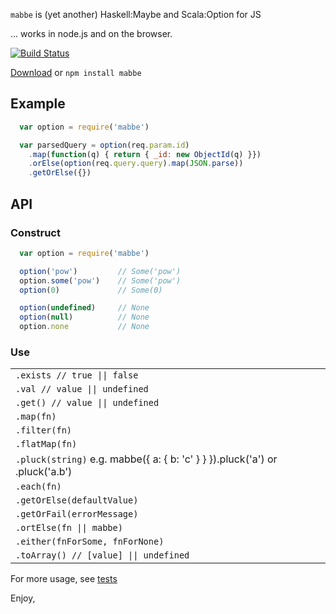 `mabbe` is (yet another) Haskell:Maybe and Scala:Option for JS

... works in node.js and on the browser.

[![Build Status](https://travis-ci.org/mtkopone/mabbe.png?branch=master)](https://travis-ci.org/mtkopone/mabbe)

[Download](https://raw.github.com/mtkopone/mabbe/master/mabbe.js) or `npm install mabbe`

## Example

```javascript
  var option = require('mabbe')

  var parsedQuery = option(req.param.id)
    .map(function(q) { return { _id: new ObjectId(q) }})
    .orElse(option(req.query.query).map(JSON.parse))
    .getOrElse({})
```

## API

### Construct

```javascript
  var option = require('mabbe')

  option('pow')         // Some('pow')
  option.some('pow')    // Some('pow')
  option(0)             // Some(0)

  option(undefined)     // None
  option(null)          // None
  option.none           // None
```

### Use

<table>
  <tr><td><code>.exists // true || false</code></td></tr>
  <tr><td><code>.val // value || undefined</code></td></tr>
  <tr><td><code>.get() // value || undefined</code></td></tr>
  <tr><td><code>.map(fn)</code></td></tr>
  <tr><td><code>.filter(fn)</code></td></tr>
  <tr><td><code>.flatMap(fn)</code></td></tr>
  <tr><td><code>.pluck(string)</code> e.g. mabbe({ a: { b: 'c' } } }).pluck('a') or .pluck('a.b')</td></tr>
  <tr><td><code>.each(fn)</code></td></tr>
  <tr><td><code>.getOrElse(defaultValue)</code></td></tr>
  <tr><td><code>.getOrFail(errorMessage)</code></td></tr>
  <tr><td><code>.ortElse(fn || mabbe)</code></td></tr>
  <tr><td><code>.either(fnForSome, fnForNone)</code></td></tr>
  <tr><td><code>.toArray() // [value] || undefined</code></td></tr>
</table>

For more usage, see [tests](https://github.com/mtkopone/mabbe/blob/master/test/mabbe-test.js)

Enjoy,


